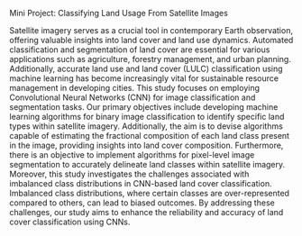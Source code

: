Mini Project: Classifying Land Usage From Satellite Images

Satellite imagery serves as a crucial tool in contemporary Earth observation, offering valuable insights into
land cover and land use dynamics. Automated classification and segmentation of land cover are essential for
various applications such as agriculture, forestry management, and urban planning. Additionally, accurate land
use and land cover (LULC) classification using machine
learning has become increasingly vital for sustainable resource management in developing cities.
This study focuses on employing Convolutional Neural
Networks (CNN) for image classification and segmentation tasks. Our primary objectives include developing
machine learning algorithms for binary image classification to identify specific land types within satellite imagery. Additionally, the aim is to devise algorithms capable of estimating the fractional composition of each land
class present in the image, providing insights into land
cover composition. Furthermore, there is an objective to
implement algorithms for pixel-level image segmentation
to accurately delineate land classes within satellite imagery.
Moreover, this study investigates the challenges associated with imbalanced class distributions in CNN-based
land cover classification. Imbalanced class distributions,
where certain classes are over-represented compared to
others, can lead to biased outcomes. By addressing these
challenges, our study aims to enhance the reliability and
accuracy of land cover classification using CNNs.
